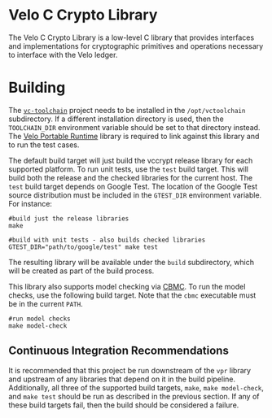 Velo C Crypto Library
=====================

The Velo C Crypto Library is a low-level C library that provides interfaces and
implementations for cryptographic primitives and operations necessary to
interface with the Velo ledger.

Building
========

The [`vc-toolchain`][vc-toolchain-url] project needs to be installed in the
`/opt/vctoolchain` subdirectory.  If a different installation directory is used,
then the `TOOLCHAIN_DIR` environment variable should be set to that directory
instead.  The [Velo Portable Runtime][vpr-url] library is required to link
against this library and to run the test cases.

[vc-toolchain-url]: https://github.com/VeloPayments/vc-toolchain
[vpr-url]: https://github.com/VeloPayments/vpr

The default build target will just build the vccrypt release library for each
supported platform.  To run unit tests, use the `test` build target.  This will
build both the release and the checked libraries for the current host.  The
`test` build target depends on Google Test.  The location of the Google Test
source distribution must be included in the `GTEST_DIR` environment variable.
For instance:

    #build just the release libraries
    make
    
    #build with unit tests - also builds checked libraries
    GTEST_DIR="path/to/google/test" make test

The resulting library will be available under the `build` subdirectory, which
will be created as part of the build process.

This library also supports model checking via [CBMC][cbmc-url].  To run the
model checks, use the following build target.  Note that the `cbmc` executable
must be in the current `PATH`.

    #run model checks
    make model-check

[cbmc-url]: http://www.cprover.org/cbmc/

Continuous Integration Recommendations
--------------------------------------

It is recommended that this project be run downstream of the `vpr` library and
upstream of any libraries that depend on it in the build pipeline.
Additionally, all three of the supported build targets, `make`, `make
model-check`, and `make test` should be run as described in the previous
section.  If any of these build targets fail, then the build should be
considered a failure.

